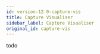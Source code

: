 ```yaml
---
id: version-12.0-capture-vis
title: Capture Visualiser
sidebar_label: Capture Visualiser
original_id: capture-vis
---
```


todo
